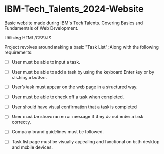 # IBM-Tech_Talents_2024-Website

Basic website made during IBM's Tech Talents. Covering Basics and Fundamentals of Web Development.

Utilising HTML/CSS/JS.

Project revolves around making a basic "Task List"; Along with the following requirements:

- [ ] User must be able to input a task.

- [ ] User must be able to add a task by using the keyboard Enter key or by clicking a button.

- [ ] User’s task must appear on the web page in a structured way.

- [ ] User must be able to check off a task when completed.

- [ ] User should have visual confirmation that a task is completed.

- [ ] User must be shown an error message if they do not enter a task correctly.

- [ ] Company brand guidelines must be followed.

- [ ] Task list page must be visually appealing and functional on both desktop and mobile devices.

